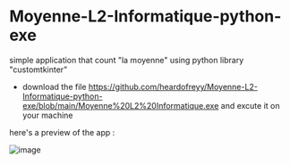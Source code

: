 # Moyenne-L2-Informatique-python-exe
simple application that count "la moyenne" using python library "customtkinter"

- download the file https://github.com/heardofreyy/Moyenne-L2-Informatique-python-exe/blob/main/Moyenne%20L2%20Informatique.exe 
and excute it on your machine

here's a preview of the app : 

![image](https://user-images.githubusercontent.com/85818002/214712483-ceab6a53-91de-41e7-b814-cc294886fe6c.png)
